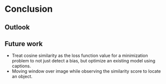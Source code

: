 # Conclusion

## Outlook

## Future work
- Treat cosine similarity as the loss function value for a minimization problem to not just detect a bias, but optimize an existing model using captions.
- Moving window over image while observing the similarity score to locate an object.
